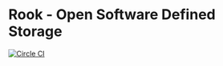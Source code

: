 # Rook - Open Software Defined Storage

[![Circle CI](https://circleci.com/gh/rook/rook.svg?style=svg&circle-token=2b2ee7eb7f621e612a76f861353e141a8caaf8dd)](https://circleci.com/gh/rook/rook)
